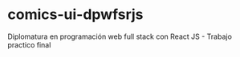 # comics-ui-dpwfsrjs
Diplomatura en programación web full stack con React JS - Trabajo practico final
